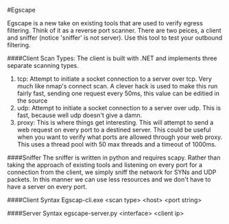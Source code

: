 #Egscape

Egscape is a new take on existing tools that are used to verify egress filtering. Think of it as a reverse port scanner. There are two peices, a client and sniffer (notice 'sniffer' is not server). Use this tool to test your outbound filtering. 


####Client Scan Types:
The client is built with .NET and implements three separate scanning types.

1. tcp: Attempt to initiate a socket connection to a server over tcp. Very much like nmap's connect scan. A clever hack is used to make this run fairly fast, sending one request every 50ms, this value can be editied in the source
2. udp: Attempt to initiate a socket connection to a server over udp. This is fast, because well udp doesn't give a damn.
3. proxy: This is where things get interesting. This will attempt to send a web request on every port to a destined server. This could be useful when you want to verify what ports are allowed through your web proxy. This uses a thread pool with 50 max threads and a timeout of 1000ms.

####Sniffer
The sniffer is written in python and requires scapy. Rather than taking the approach of existing tools and listening on every port for a connection from the client, we simply sniff the network for SYNs and UDP packets. In this manner we can use less resources and we don't have to have a server on every port.


####Client Syntax
Egscap-cli.exe \<scan type\> \<host\> \<port string\>

####Server Syntax
egscape-server.py \<interface\> \<client ip\>


